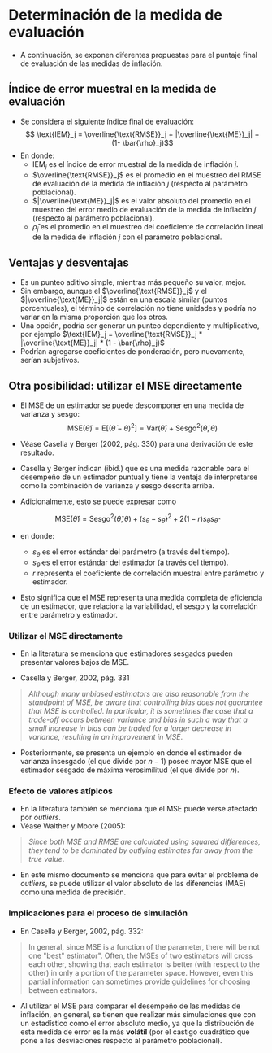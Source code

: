# Determinación de la medida de evaluación

- A continuación, se exponen diferentes propuestas para el puntaje final de evaluación de las medidas de inflación. 

 
## Índice de error muestral en la medida de evaluación
- Se considera el siguiente índice final de evaluación: 
$$ \text{IEM}_j = \overline{\text{RMSE}}_j + |\overline{\text{ME}}_j| + (1- \bar{\rho}_j)$$
- En donde: 
  - $\text{IEM}_j$ es el índice de error muestral de la medida de inflación $j$.
  - $\overline{\text{RMSE}}_j$ es el promedio en el muestreo del RMSE de evaluación de la medida de inflación $j$ (respecto al parámetro poblacional).
  - $|\overline{\text{ME}}_j|$ es el valor absoluto del promedio en el muestreo del error medio de evaluación de la medida de inflación $j$ (respecto al parámetro poblacional).
  - $\bar{\rho}_j$ es el promedio en el muestreo del coeficiente de correlación lineal de la medida de inflación $j$ con el parámetro poblacional.

 
## Ventajas y desventajas
- Es un punteo aditivo simple, mientras más pequeño su valor, mejor.
- Sin embargo, aunque el $\overline{\text{RMSE}}_j$ y el $|\overline{\text{ME}}_j|$ están en una escala similar (puntos porcentuales), el término de correlación no tiene unidades y podría no variar en la misma proporción que los otros.
- Una opción, podría ser generar un punteo dependiente y multiplicativo, por ejemplo $\text{IEM}_j = \overline{\text{RMSE}}_j * |\overline{\text{ME}}_j| * (1 - \bar{\rho}_j)$
- Podrían agregarse coeficientes de ponderación, pero nuevamente, serían subjetivos. 


## Otra posibilidad: utilizar el MSE directamente
- El MSE de un estimador se puede descomponer en una medida de varianza y sesgo: 
$$ \text{MSE}(\hat{\theta}) = \text{E}\left[ (\hat{\theta}-\theta)^2 \right] = \text{Var}(\hat{\theta}) + \text{Sesgo}^2(\hat{\theta}, \theta) $$
- Véase Casella y Berger (2002, pág. 330) para una derivación de este resultado.
- Casella y Berger indican (ibíd.) que es una medida razonable para el desempeño de un estimador puntual y tiene la ventaja de interpretarse como la combinación de varianza y sesgo descrita arriba.

 

- Adicionalmente, esto se puede expresar como 
<!-- - (ver documento anexo FMI):  -->
$$ \text{MSE}(\hat{\theta}) = \text{Sesgo}^2(\hat{\theta}, \theta) + (s_\theta - s_{\hat{\theta}})^2 + 2(1-r) s_\theta s_{\hat{\theta}} $$ 
- en donde: 
    - $s_\theta$ es el error estándar del parámetro (a través del tiempo). 
    - $s_{\hat{\theta}}$ es el error estándar del estimador (a través del tiempo).
    - $r$ representa el coeficiente de correlación muestral entre parámetro y estimador.  

- Esto significa que el MSE representa una medida completa de eficiencia de un estimador, que relaciona la variabilidad, el sesgo y la correlación entre parámetro y estimador. 


### Utilizar el MSE directamente

- En la literatura se menciona que estimadores sesgados pueden presentar valores bajos de MSE.

- Casella y Berger, 2002, pág. 331
> *Although many unbiased estimators are also reasonable from the standpoint of MSE, be aware that controlling bias does not guarantee that MSE is controlled. In particular, it is sometimes the case that a trade-off occurs between variance and bias in such a way that a small increase in bias can be traded for a larger decrease in variance, resulting in an improvement in MSE*.

- Posteriormente, se presenta un ejemplo en donde el estimador de varianza insesgado (el que divide por $n-1$) posee mayor MSE que el estimador sesgado de máxima verosimilitud (el que divide por $n$).

### Efecto de valores atípicos

- En la literatura también se menciona que el MSE puede verse afectado por *outliers*.
- Véase Walther y Moore (2005):  
  
> *Since both MSE and RMSE are calculated using squared differences, they tend to be dominated by outlying estimates far away from the true value*.

- En este mismo documento se menciona que para evitar el problema de *outliers*, se puede utilizar el valor absoluto de las diferencias (MAE) como una medida de precisión.

### Implicaciones para el proceso de simulación

- En Casella y Berger, 2002, pág. 332:  
  
> In general, since MSE is a function of the parameter, there will be not one "best" estimator". Often, the MSEs of two estimators will cross each other, showing that each estimator is better (with respect to the other) in only a portion of the parameter space. However, even this partial information can sometimes provide guidelines for choosing between estimators.

- Al utilizar el MSE para comparar el desempeño de las medidas de inflación, en general, se tienen que realizar más simulaciones que con un estadístico como el error absoluto medio, ya que la distribución de esta medida de error es la más **volátil** (por el castigo cuadrático que pone a las desviaciones respecto al parámetro poblacional).

<!-- ## Propuesta para la medida de evaluación

- Se propone considerar el siguiente índice final de evaluación:  

$$ \text{IEM}_j = \overline{\text{MAE}}_j + |\overline{\text{ME}}_j| + (1- \bar{\rho}_j)$$

- Al final, es un índice final con una interpretación sencilla.  
- Se considera el $\overline{\text{MAE}}_j$ en lugar del $\overline{\text{RMSE}}_j$ debido a que también es un indicador de eficiencia, que no se tiende a sesgar ante el efecto de *outliers* (Véase Walther y Moore (2005)).   -->
